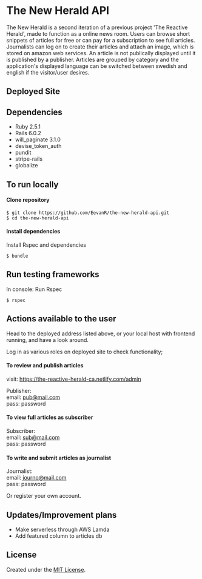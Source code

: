 # The New Herald API

The New Herald is a second iteration of a previous project 'The Reactive Herald', made to function as a online news room. Users can browse short snippets of articles for free or can pay for a subscription to see full articles. Journalists can log on to create their articles and attach an image, which is stored on amazon web services. An article is not publically displayed until it is published by a publisher. Articles are grouped by category and the application's displayed language can be switched between swedish and english if the visitor/user desires.

## Deployed Site

## Dependencies
- Ruby 2.5.1
- Rails 6.0.2
- will_paginate 3.1.0
- devise_token_auth
- pundit
- stripe-rails
- globalize

## To run locally
#### Clone repository
```
$ git clone https://github.com/EevanR/the-new-herald-api.git
$ cd the-new-herald-api
```

#### Install dependencies
Install Rspec and dependencies
```
$ bundle
```

## Run testing frameworks
In console:
Run Rspec 
```
$ rspec
```

## Actions available to the user

Head to the deployed address listed above, or your local host with frontend running, and have a look around.

Log in as various roles on deployed site to check functionality;

#### To review and publish articles
visit: https://the-reactive-herald-ca.netlify.com/admin  

Publisher:  
email: pub@mail.com  
pass: password

#### To view full articles as subscriber
Subscriber:  
email: sub@mail.com  
pass: password

#### To write and submit articles as journalist
Journalist:  
email: journo@mail.com  
pass: password

Or register your own account.

## Updates/Improvement plans
- Make serverless through AWS Lamda
- Add featured column to articles db

## License
Created under the <a href="https://en.wikipedia.org/wiki/MIT_License">MIT License</a>.
